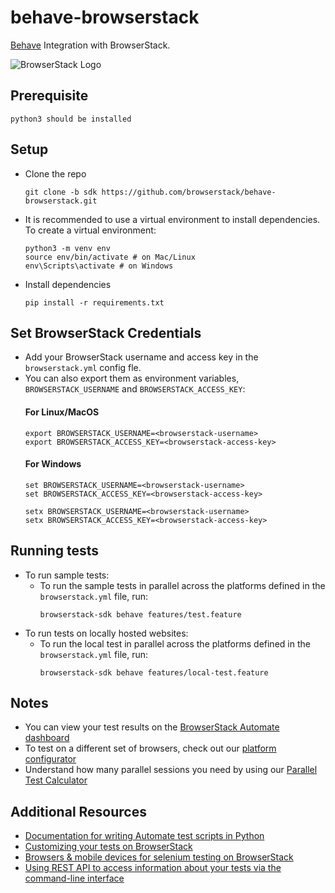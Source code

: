 # behave-browserstack

[Behave](https://github.com/behave/behave) Integration with BrowserStack.

![BrowserStack Logo](https://d98b8t1nnulk5.cloudfront.net/production/images/layout/logo-header.png?1469004780)

## Prerequisite
```
python3 should be installed
```

## Setup
* Clone the repo 
  ```
  git clone -b sdk https://github.com/browserstack/behave-browserstack.git
  ```
* It is recommended to use a virtual environment to install dependencies. To create a virtual environment:
  ```
  python3 -m venv env
  source env/bin/activate # on Mac/Linux
  env\Scripts\activate # on Windows
  ```
* Install dependencies 
  ```
  pip install -r requirements.txt
  ```

## Set BrowserStack Credentials
* Add your BrowserStack username and access key in the `browserstack.yml` config fle.
* You can also export them as environment variables, `BROWSERSTACK_USERNAME` and `BROWSERSTACK_ACCESS_KEY`:
  #### For Linux/MacOS
    ```
    export BROWSERSTACK_USERNAME=<browserstack-username>
    export BROWSERSTACK_ACCESS_KEY=<browserstack-access-key>
    ```
  #### For Windows
    ```
    set BROWSERSTACK_USERNAME=<browserstack-username>
    set BROWSERSTACK_ACCESS_KEY=<browserstack-access-key>
    
    setx BROWSERSTACK_USERNAME=<browserstack-username>
    setx BROWSERSTACK_ACCESS_KEY=<browserstack-access-key>
    ```

## Running tests

* To run sample tests:
  - To run the sample tests in parallel across the platforms defined in the `browserstack.yml` file, run:
    ```
    browserstack-sdk behave features/test.feature
    ```
* To run tests on locally hosted websites:
  - To run the local test in parallel across the platforms defined in the `browserstack.yml` file, run:
    ```
    browserstack-sdk behave features/local-test.feature
    ```

## Notes
* You can view your test results on the [BrowserStack Automate dashboard](https://www.browserstack.com/automate)
* To test on a different set of browsers, check out our [platform configurator](https://www.browserstack.com/docs/automate/selenium/sdk-config-generator)
* Understand how many parallel sessions you need by using our [Parallel Test Calculator](https://www.browserstack.com/automate/parallel-calculator?ref=github)

## Additional Resources
* [Documentation for writing Automate test scripts in Python](https://www.browserstack.com/automate/python)
* [Customizing your tests on BrowserStack](https://www.browserstack.com/automate/capabilities)
* [Browsers & mobile devices for selenium testing on BrowserStack](https://www.browserstack.com/list-of-browsers-and-platforms?product=automate)
* [Using REST API to access information about your tests via the command-line interface](https://www.browserstack.com/automate/rest-api)
